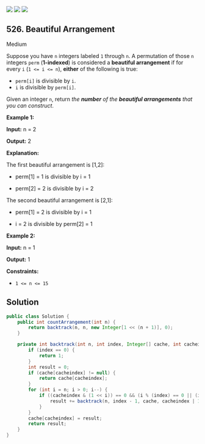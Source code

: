 [![](https://img.shields.io/github/stars/javadev/LeetCode-in-Java?label=Stars&style=flat-square)](https://github.com/javadev/LeetCode-in-Java)
[![](https://img.shields.io/github/forks/javadev/LeetCode-in-Java?label=Fork%20me%20on%20GitHub%20&style=flat-square)](https://github.com/javadev/LeetCode-in-Java/fork)
[![](https://img.shields.io/badge/-LeetCode%20in%20Kotlin-blue?style=flat-square)](https://github.com/javadev/LeetCode-in-Kotlin)

## 526\. Beautiful Arrangement

Medium

Suppose you have `n` integers labeled `1` through `n`. A permutation of those `n` integers `perm` (**1-indexed**) is considered a **beautiful arrangement** if for every `i` (`1 <= i <= n`), **either** of the following is true:

*   `perm[i]` is divisible by `i`.
*   `i` is divisible by `perm[i]`.

Given an integer `n`, return _the **number** of the **beautiful arrangements** that you can construct_.

**Example 1:**

**Input:** n = 2

**Output:** 2

**Explanation:** 

The first beautiful arrangement is [1,2]: 

- perm[1] = 1 is divisible by i = 1 

- perm[2] = 2 is divisible by i = 2 
  
The second beautiful arrangement is [2,1]: 

- perm[1] = 2 is divisible by i = 1 

- i = 2 is divisible by perm[2] = 1

**Example 2:**

**Input:** n = 1

**Output:** 1

**Constraints:**

*   `1 <= n <= 15`

## Solution

```java
public class Solution {
    public int countArrangement(int n) {
        return backtrack(n, n, new Integer[1 << (n + 1)], 0);
    }

    private int backtrack(int n, int index, Integer[] cache, int cacheindex) {
        if (index == 0) {
            return 1;
        }
        int result = 0;
        if (cache[cacheindex] != null) {
            return cache[cacheindex];
        }
        for (int i = n; i > 0; i--) {
            if ((cacheindex & (1 << i)) == 0 && (i % (index) == 0 || (index) % i == 0)) {
                result += backtrack(n, index - 1, cache, cacheindex | 1 << i);
            }
        }
        cache[cacheindex] = result;
        return result;
    }
}
```
